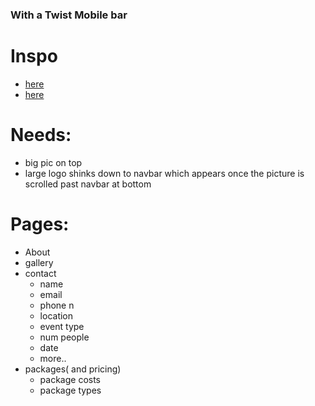 ### With a Twist Mobile bar

# Inspo
* [here](https://cocktailcollectivemobilebarco.com/)
* [here](https://www.sipwithgoldie.com/index.php/about/)

# Needs:
* big pic on top
* large logo shinks down to navbar which appears once the picture is scrolled past navbar at bottom


# Pages:
* About
* gallery
* contact
  * name
  * email
  * phone n
  * location
  * event type
  * num people
  * date
  * more..
* packages( and pricing)
  * package costs
  * package types
